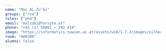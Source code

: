 ```yaml
---
name: "Mai AL-Zu’bi"
groups: ["rse"]
roles: ["phd"]
email: "malzubi@forsyte.at"
phone: "+43 (1) 58801 – 192 419"
image: "https://informatics.tuwien.ac.at/assets/w18/1.7.3/images/silhouette.svg"
room: "HA0309"
alumni: false
---
```


<!--
Your custom content goes here.
-->